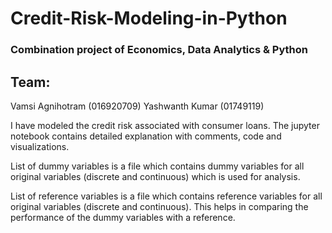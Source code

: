 # Credit-Risk-Modeling-in-Python

### Combination project of Economics, Data Analytics & Python

## Team:  
Vamsi Agnihotram (016920709)
Yashwanth Kumar (01749119)

I have modeled the credit risk associated with consumer loans. The jupyter notebook contains detailed explanation with comments, 
code and visualizations. 

List of dummy variables is a file which contains dummy variables for all original variables (discrete and continuous) which is used for analysis.

List of reference variables is a file which contains reference variables for all original variables (discrete and continuous). This helps
in comparing the performance of the dummy variables with a reference. 
